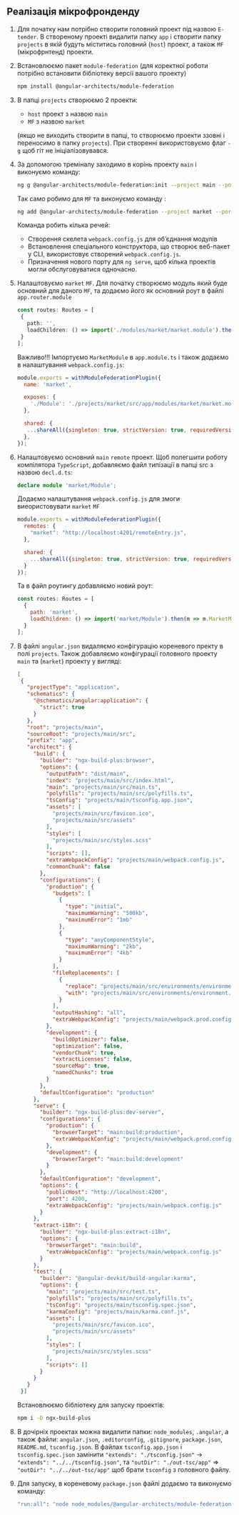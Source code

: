 ## Реалізація мікрофронденду

1. Для початку нам потрібно створити головний проект під назвою `E-tender`. В створеному проекті видалити папку `app` і
   створити папку `projects` в якій будуть міститись головний (`host`) проект, а також `MF` (мікрофрнтенд) проекти.


2. Встановлюємо пакет `module-federation` (для коректної роботи потрібно встановити бібліотеку
   версії вашого проекту)

   ```bash
   npm install @angular-architects/module-federation
   ```

3. В папці `projects` створюємо 2 проекти:
    - `host` проект з назвою `main`
    - `MF` з назвою `market`

   (якщо не
   виходить створити в папці, то створюємо проекти ззовні і
   переносимо в папку `projects`). При створенні використовуємо флаг `-g` щоб гіт не ініціалізовувався.

4. За допомогою треміналу заходимо в корінь проекту `main` і виконуємо команду:
   ```bash
   ng g @angular-architects/module-federation:init --project main --port 4200 --type host
   ```
   Так само робимо для `MF` та виконуємо команду :
   ```bash
   ng add @angular-architects/module-federation --project market --port 4201 --type remote
   ```
   Команда робить кілька речей:

    - Створення скелета `webpack.config.js` для об’єднання модулів
    - Встановлення спеціального конструктора, що створює веб-пакет у CLI, використовує створений `webpack.config.js`.
    - Призначення нового порту для `ng serve`, щоб кілька проектів могли обслуговуватися одночасно.

5. Налаштовуємо `market` `MF`. Для початку створюємо модуль який буде основний для даного `MF`, та додаємо його як
   основний
   роут в файлі `app.router.module`

   ```ts
   const routes: Routes = [
    {
      path: '',
      loadChildren: () => import('./modules/market/market.module').then(m => m.MarketModule)
    }
   ];
   ```

   Важливо!!! Імпортуємо `MarketModule` в `app.module.ts` і також додаємо в налаштування `webpack.config.js`:

   ```js
   module.exports = withModuleFederationPlugin({
     name: 'market',

     exposes: {
       './Module': './projects/market/src/app/modules/market/market.module.ts',
     },

     shared: {
      ...shareAll({singleton: true, strictVersion: true, requiredVersion: 'auto'}),
     },
   });
   ```

6. Налаштовуємо основний `main` `remote` проект. Щоб полегшити роботу компілятора `TypeScript`, добавляємо файл
   типізації в папці src з назвою `decl.d.ts`:

   ```ts
   declare module 'market/Module';
   ```

   Додаємо налаштування `webpack.config.js` для змоги виеористовувати `market` `MF`

   ```js
   module.exports = withModuleFederationPlugin({
     remotes: {
       "market": "http://localhost:4201/remoteEntry.js",
     },
   
     shared: {
       ...shareAll({singleton: true, strictVersion: true, requiredVersion: 'auto'}),
     }
   });
   ```

   Та в файл роутингу добавляємо новий роут:
   ```js
   const routes: Routes = [
     {
       path: 'market',
       loadChildren: () => import('market/Module').then(m => m.MarketModule)
     }
   ];
   ```
7. В файлі `angular.json` видаляємо конфігурацію кореневого пректу в полі `projects`. Також добавляємо конфігурації
   головного проекту `main` та (`market`) проекту у вигляді:

   ```json
   [
    {
      "projectType": "application",
      "schematics": {
        "@schematics/angular:application": {
          "strict": true
        }
      },
      "root": "projects/main",
      "sourceRoot": "projects/main/src",
      "prefix": "app",
      "architect": {
        "build": {
          "builder": "ngx-build-plus:browser",
          "options": {
            "outputPath": "dist/main",
            "index": "projects/main/src/index.html",
            "main": "projects/main/src/main.ts",
            "polyfills": "projects/main/src/polyfills.ts",
            "tsConfig": "projects/main/tsconfig.app.json",
            "assets": [
              "projects/main/src/favicon.ico",
              "projects/main/src/assets"
            ],
            "styles": [
              "projects/main/src/styles.scss"
            ],
            "scripts": [],
            "extraWebpackConfig": "projects/main/webpack.config.js",
            "commonChunk": false
          },
          "configurations": {
            "production": {
              "budgets": [
                {
                  "type": "initial",
                  "maximumWarning": "500kb",
                  "maximumError": "1mb"
                },
                {
                  "type": "anyComponentStyle",
                  "maximumWarning": "2kb",
                  "maximumError": "4kb"
                }
              ],
              "fileReplacements": [
                {
                  "replace": "projects/main/src/environments/environment.ts",
                  "with": "projects/main/src/environments/environment.prod.ts"
                }
              ],
              "outputHashing": "all",
              "extraWebpackConfig": "projects/main/webpack.prod.config.js"
            },
            "development": {
              "buildOptimizer": false,
              "optimization": false,
              "vendorChunk": true,
              "extractLicenses": false,
              "sourceMap": true,
              "namedChunks": true
            }
          },
          "defaultConfiguration": "production"
        },
        "serve": {
          "builder": "ngx-build-plus:dev-server",
          "configurations": {
            "production": {
              "browserTarget": "main:build:production",
              "extraWebpackConfig": "projects/main/webpack.prod.config.js"
            },
            "development": {
              "browserTarget": "main:build:development"
            }
          },
          "defaultConfiguration": "development",
          "options": {
            "publicHost": "http://localhost:4200",
            "port": 4200,
            "extraWebpackConfig": "projects/main/webpack.config.js"
          }
        },
        "extract-i18n": {
          "builder": "ngx-build-plus:extract-i18n",
          "options": {
            "browserTarget": "main:build",
            "extraWebpackConfig": "projects/main/webpack.config.js"
          }
        },
        "test": {
          "builder": "@angular-devkit/build-angular:karma",
          "options": {
            "main": "projects/main/src/test.ts",
            "polyfills": "projects/main/src/polyfills.ts",
            "tsConfig": "projects/main/tsconfig.spec.json",
            "karmaConfig": "projects/main/karma.conf.js",
            "assets": [
              "projects/main/src/favicon.ico",
              "projects/main/src/assets"
            ],
            "styles": [
              "projects/main/src/styles.scss"
            ],
            "scripts": []
          }
        }
      }
    }]
   ```

   Встановлюємо бібліотеку для запуску проектів:
   ```bash
   npm i -D ngx-build-plus
   ```
8. В дочірніх проектах можна видалити папки: `node_modules`, `.angular`, а також
   файли: `angular.json`, `.editorconfig`, `.gitignore`,
   `package.json`, `README.md`, `tsconfig.json`.
   В файлах `tsconfig.app.json` і `tsconfig.spec.json`
   замінити `"extends": "./tsconfig.json"` -> `"extends": "../../tsconfig.json"`,
   та  `"outDir": "./out-tsc/app"` => `"outDir": "../../out-tsc/app"` щоб брати `tsconfig` з головного файлу.


9. Для запуску, в кореневому `package.json` файлі додаємо та виконуємо команду:

   ```bash
   "run:all": "node node_modules/@angular-architects/module-federation/src/server/mf-dev-server.js"
   ```
